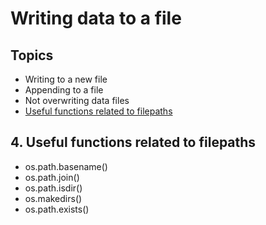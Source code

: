 # Writing data to a file

## Topics
- Writing to a new file
- Appending to a file
- Not overwriting data files
- [Useful functions related to filepaths](#4.Useful-functions-related-to-filepaths)


## 4. Useful functions related to filepaths

 - os.path.basename()
 - os.path.join()
 - os.path.isdir()
 - os.makedirs()
 - os.path.exists()
